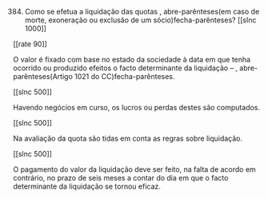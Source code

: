 384. Como se efetua a liquidação das quotas , abre-parênteses(em caso de morte, exoneração ou exclusão de um sócio)fecha-parênteses?
[[slnc 1000]]

[[rate 90]]

O valor é fixado com base no estado da sociedade à data em que tenha ocorrido ou produzido efeitos o facto determinante da liquidação – , abre-parênteses(Artigo 1021 do CC)fecha-parênteses.

[[slnc 500]]

Havendo negócios em curso, os lucros ou perdas destes são computados.

[[slnc 500]]

Na avaliação da quota são tidas em conta as regras sobre liquidação.

[[slnc 500]]

O pagamento do valor da liquidação deve ser feito, na falta de acordo em contrário, no prazo de seis meses a contar do dia em que o facto determinante da liquidação se tornou eficaz.



